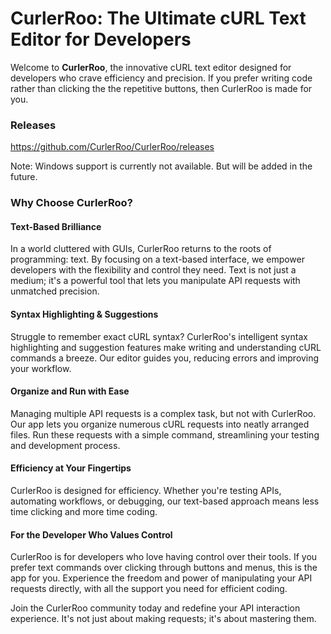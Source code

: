 # CurlerRoo: The Ultimate cURL Text Editor for Developers

Welcome to **CurlerRoo**, the innovative cURL text editor designed for developers who crave efficiency and precision. If you prefer writing code rather than clicking the the repetitive buttons, then CurlerRoo is made for you.

### Releases
https://github.com/CurlerRoo/CurlerRoo/releases

Note: Windows support is currently not available. But will be added in the future.

### Why Choose CurlerRoo?

#### Text-Based Brilliance

In a world cluttered with GUIs, CurlerRoo returns to the roots of programming: text. By focusing on a text-based interface, we empower developers with the flexibility and control they need. Text is not just a medium; it's a powerful tool that lets you manipulate API requests with unmatched precision.

#### Syntax Highlighting & Suggestions

Struggle to remember exact cURL syntax? CurlerRoo's intelligent syntax highlighting and suggestion features make writing and understanding cURL commands a breeze. Our editor guides you, reducing errors and improving your workflow.

#### Organize and Run with Ease

Managing multiple API requests is a complex task, but not with CurlerRoo. Our app lets you organize numerous cURL requests into neatly arranged files. Run these requests with a simple command, streamlining your testing and development process.

#### Efficiency at Your Fingertips

CurlerRoo is designed for efficiency. Whether you're testing APIs, automating workflows, or debugging, our text-based approach means less time clicking and more time coding.

#### For the Developer Who Values Control

CurlerRoo is for developers who love having control over their tools. If you prefer text commands over clicking through buttons and menus, this is the app for you. Experience the freedom and power of manipulating your API requests directly, with all the support you need for efficient coding.

Join the CurlerRoo community today and redefine your API interaction experience. It's not just about making requests; it's about mastering them.